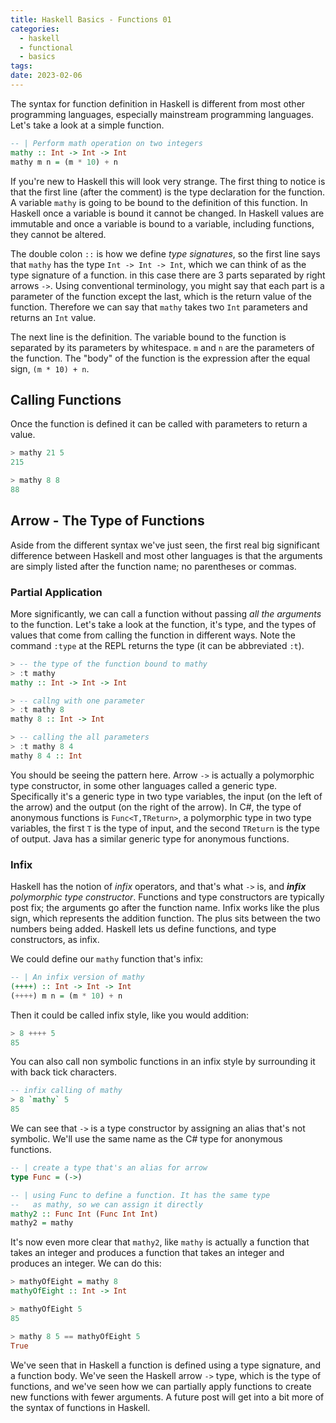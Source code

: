 ```yaml
---
title: Haskell Basics - Functions 01
categories:
  - haskell
  - functional
  - basics
tags:
date: 2023-02-06
---
```

The syntax for function definition in Haskell is different from most other programming languages, especially mainstream programming languages. Let's take a look at a simple function.

```haskell
-- | Perform math operation on two integers
mathy :: Int -> Int -> Int
mathy m n = (m * 10) + n
```

If you're new to Haskell this will look very strange. The first thing to notice is that the first line (after the comment) is the type declaration for the function. A variable `mathy` is going to be bound to the definition of this function. In Haskell once a variable is bound it cannot be changed. In Haskell values are immutable and once a variable is bound to a variable, including functions, they cannot be altered.

The double colon `::` is how we define _type signatures_, so the first line says that `mathy` has the type `Int -> Int -> Int`, which we can think of as the type signature of a function. in this case there are 3 parts separated by right arrows `->`. Using conventional terminology, you might say that each part is a parameter of the function except the last, which is the return value of the function. Therefore we can say that `mathy` takes two `Int` parameters and returns an `Int` value.

The next line is the definition. The variable bound to the function is separated by its parameters by whitespace. `m` and `n` are the parameters of the function. The "body" of the function is the expression after the equal sign, `(m * 10) + n`.

## Calling Functions
Once the function is defined it can be called with parameters to return a value. 
```haskell
> mathy 21 5
215

> mathy 8 8
88
```

## Arrow - The Type of Functions
Aside from the different syntax we've just seen, the first real big significant difference between Haskell and most other languages is that the arguments are simply listed after the function name; no parentheses or commas.

### Partial Application
More significantly, we can call a function without passing _all the arguments_ to the function. Let's take a look at the function, it's type, and the types of values that come from calling the function in different ways. Note the command `:type` at the REPL returns the type (it can be abbreviated `:t`).

```haskell
> -- the type of the function bound to mathy
> :t mathy
mathy :: Int -> Int -> Int

> -- callng with one parameter
> :t mathy 8
mathy 8 :: Int -> Int

> -- calling the all parameters
> :t mathy 8 4
mathy 8 4 :: Int
```

You should be seeing the pattern here. Arrow `->` is actually a polymorphic type constructor, in some other languages called a generic type. Specifically it's a generic type in two type variables, the input (on the left of the arrow) and the output (on the right of the arrow). In C#, the type of anonymous functions is `Func<T,TReturn>`, a polymorphic type in two type variables, the first `T` is the type of input, and the second `TReturn` is the type of output. Java has a similar generic type for anonymous functions.

### Infix
Haskell has the notion of _infix_ operators, and that's what `->` is, and _**infix**_ *polymorphic type constructor*. Functions and type constructors are typically post fix; the arguments go after the function name. Infix works like the plus sign, which represents the addition function. The plus sits between the two numbers being added. Haskell lets us define functions, and type constructors, as infix.

We could define our `mathy` function that's infix:
```haskell
-- | An infix version of mathy
(++++) :: Int -> Int -> Int
(++++) m n = (m * 10) + n
```

Then it could be called infix style, like you would addition:
```haskell
> 8 ++++ 5
85
```

You can also call non symbolic functions in an infix style by surrounding it with back tick characters.
```haskell
-- infix calling of mathy
> 8 `mathy` 5
85
```

We can see that `->` is a type constructor by assigning an alias that's not symbolic. We'll use the same name as the C# type for anonymous functions. 
```haskell
-- | create a type that's an alias for arrow
type Func = (->)

-- | using Func to define a function. It has the same type
--   as mathy, so we can assign it directly
mathy2 :: Func Int (Func Int Int)
mathy2 = mathy
```

It's now even more clear that `mathy2`, like `mathy` is actually a function that takes an integer and produces a function that takes an integer and produces an integer. We can do this:

```Haskell
> mathyOfEight = mathy 8
mathyOfEight :: Int -> Int

> mathyOfEight 5
85

> mathy 8 5 == mathyOfEight 5
True
```

We've seen that in Haskell a function is defined using a type signature, and a function body. We've seen the Haskell arrow `->` type, which is the type of functions, and we've seen how we can partially apply functions to create new functions with fewer arguments. A future post will get into a bit more of the syntax of functions in Haskell.